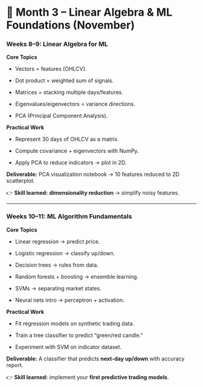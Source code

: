 # 📅 Month 3 – Linear Algebra & ML Foundations (November)

### **Weeks 8–9: Linear Algebra for ML**

**Core Topics**

- Vectors = features (OHLCV).
    
- Dot product = weighted sum of signals.
    
- Matrices = stacking multiple days/features.
    
- Eigenvalues/eigenvectors = variance directions.
    
- PCA (Principal Component Analysis).
    

**Practical Work**

- Represent 30 days of OHLCV as a matrix.
    
- Compute covariance + eigenvectors with NumPy.
    
- Apply PCA to reduce indicators → plot in 2D.
    

**Deliverable:** PCA visualization notebook → 10 features reduced to 2D scatterplot.

👉 **Skill learned:** **dimensionality reduction** → simplify noisy features.

---

### **Weeks 10–11: ML Algorithm Fundamentals**

**Core Topics**

- Linear regression → predict price.
    
- Logistic regression → classify up/down.
    
- Decision trees → rules from data.
    
- Random forests + boosting → ensemble learning.
    
- SVMs → separating market states.
    
- Neural nets intro → perceptron + activation.
    

**Practical Work**

- Fit regression models on synthetic trading data.
    
- Train a tree classifier to predict “green/red candle.”
    
- Experiment with SVM on indicator dataset.
    

**Deliverable:** A classifier that predicts **next-day up/down** with accuracy report.

👉 **Skill learned:** implement your **first predictive trading models**.